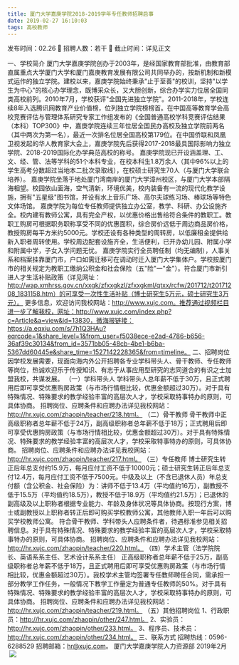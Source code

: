 ```yaml
---
title: 厦门大学嘉庚学院2018-2019学年专任教师招聘启事
date: 2019-02-27 16:10:03
tags: 高校教师
---
```

发布时间：02.26   🌟   招聘人数：若干   🌈   截止时间：详见正文
<!-- more -->
一、学校简介
厦门大学嘉庚学院创办于2003年，是经国家教育部批准，由教育部直属重点大学厦门大学和厦门嘉庚教育发展有限公司共同举办的，按新机制和新模式运作的独立学院。建校以来，嘉庚学院始终秉承"止于至善"的校训，坚持"以学生为中心"的核心办学理念，既博采众长，又大胆创新，综合办学实力位居全国同类高校前列。2010年7月，学校获评"全国先进独立学院"。2011-2018年，学校连续8年入选腾讯网教育产业价值榜，位列独立学院榜榜首。在中国高等教育学会高校竞赛评估与管理体系研究专家工作组发布的《全国普通高校学科竞赛评估结果（本科）TOP300》中，嘉庚学院连续三年位居全国民办高校及独立学院前两名（其中两次为第一名），最近一次排名位居全国高校第179位。在中国侨联和凤凰卫视发起的华人教育家大会上，嘉庚学院先后获得2017-2018最具国际影响力独立学院、2018-2019国际化办学典范高校的称号。
嘉庚学院现已开设涵盖理、工、文、经、管、法等学科的51个本科专业，在校本科生1.8万余人（其中96%以上的学生高考分数超过当地本二批次录取线），在校硕士研究生70人（与厦门大学联合培养）。
嘉庚学院坐落于地处厦门湾南岸的厦门大学漳州校区，与厦门大学本部隔海相望。校园依山面海，空气清新，环境优美，校内装备有一流的现代化教学设施，拥有"五星级"图书馆，并设有水上音乐广场、高尔夫球练习场、棒球场等特色文体场馆。
嘉庚学院为每位专任教师提供独立办公室，教学、科研、办公设施齐全。校内建有教师公寓，具有完全产权，以优惠价格出售给符合条件的教职工。教职工购房可根据职务职称享受不同的优惠面积，综合房价远低于周边商品房价格，教授购房每平方米约5000元。学校还设有各种类型的周转房，以低廉租金提供给新入职者周转使用。学校周边配套设施齐全，生活便利，已开办幼儿园、附属小学和附属中学，子女入学问题无忧。
嘉庚学院实行全员聘任制（均无编制），人事关系和档案挂靠厦门市，户口如需迁移可在调动时迁入厦门大学集体户。学校按厦门市的相关规定为教职工缴纳公积金和社会保险（五"险"一"金"）。符合厦门市新引进人才生活补贴政策（详见网址：http://wap.xmhrss.gov.cn/xxgk/zfxxgkzl/zfxxgkml/qtxx/rcfw/201712/t20171208_1831158.htm）的可享受一次性生活补贴（博士研究生5万元，硕士研究生3万元）。
更多信息，欢迎访问我校网站：http://www.xujc.com。推荐通过视频栏目进一步了解我校，网址：http://www.xujc.com/index.php?c=Article&a=view&id=13830，微海报链接：https://a.eqxiu.com/s/7h1Q3HAu?eqrcode=1&share_level=1&from_user=f5038ece-e2ad-4786-b656-36af39c30134&from_id=3571bb05-48cb-4be1-b6ba-5367dd60445e&share_time=1527142228365&from=timeline。
二、招聘岗位
因学校发展需要，现面向海内外公开招聘各专业学科带头人、骨干教师、专任教师等岗位，热诚欢迎乐于传授知识、有志于从事应用型研究的志同道合的有识之士加盟我校，共谋发展。
（一）学科带头人
学科带头人总年薪不低于30万，且正式聘用后即可享受优惠购房政策（与市场行情相比较，优惠金额超过30万）。对于具有特殊情况、特殊要求的教学经验丰富的高层次人才，学校采取特事特办的原则，可具体协商。
招聘岗位、应聘条件和应聘办法详见我校网站：http://hr.xujc.com/zhaopin/teacher/218.html。
（二）骨干教师
骨干教师中正高级职称者总年薪不低于24万，副高级职称者总年薪不低于18万；正式聘用后即可享受优惠购房政策（与市场行情相比较，优惠金额超过30万）。对于具有特殊情况、特殊要求的教学经验丰富的高层次人才，学校采取特事特办的原则，可具体协商。
招聘岗位、应聘条件和应聘办法详见我校网站：http://hr.xujc.com/zhaopin/teacher/217.html。
（三）专任教师
博士研究生转正后年总支付约15.9万，每月应付工资不低于10000元；硕士研究生转正后年总支付12.4万，每月应付工资不低于7500元。中级及以上（不含已退休人员）年总支付额（含公积金、社会保险）为：讲师不低于13.4万（平均值约16万），副教授不低于15.5万（平均值约18.5万），教授不低于18.9万（平均值约21.5万）；已退休的副高级及以上职称者根据专业能力、年龄及身体状况等具体协商。按现行方案，博士或副教授以上职称者转正后即可购买学校教师公寓，其他教师入职一年后可以购买学校教师公寓。
符合骨干教师、学科带头人应聘条件者，待遇标准参见相关招聘信息。对于具有特殊情况、特殊要求的教学经验丰富的高层次人才，学校采取特事特办的原则，可具体协商。
招聘岗位、应聘条件和应聘办法详见我校网站：http://hr.xujc.com/zhaopin/teacher/220.html。
（四）学术主管（法学院院长、英语系系主任、艺术设计系系主任）
正高级职称者总年薪不低于25万，副高级职称者总年薪不低于18万，且正式聘用后即可享受优惠购房政策（与市场行情相比较，优惠金额超过30万）。我校学术主管均签署专任教师聘任合同，需承担一部分教学工作任务，一般情况下教学工作量定为普通专任教师的50%。对于具有特殊情况、特殊要求的教学经验丰富的高层次人才，学校采取特事特办的原则，可具体协商。
招聘岗位、应聘条件和应聘办法详见我校网站：http://hr.xujc.com/zhaopin/teacher/219.html。
（五）其他招聘岗位
1、行政职员：http://hr.xujc.com/zhaopin/other/247.html。
2、实验员：http://hr.xujc.com/zhaopin/other/233.html。
3、程序员、技术员：http://hr.xujc.com/zhaopin/other/234.html。
三、联系方式
招聘热线：0596-6288529
招聘邮箱：hr@xujc.com。
厦门大学嘉庚学院人力资源部
2019年2月
 
 ![](https://cdn.weiweiblog.cn/20181015134814.png)